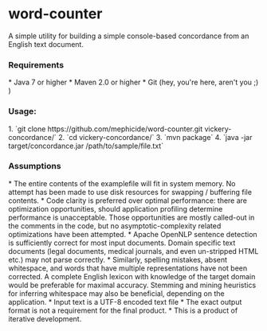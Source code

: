 # word-counter
A simple utility for building a simple console-based concordance from an English text document.

<h3>Requirements</h3>
* Java 7 or higher
* Maven 2.0 or higher
* Git (hey, you're here, aren't you ;) )

<h3>Usage:</h3>
1. `git clone https://github.com/mephicide/word-counter.git vickery-concordance/`
2. `cd vickery-concordance/`
3. `mvn package`
4. `java -jar target/concordance.jar /path/to/sample/file.txt`

<h3>Assumptions</h3>
* The entire contents of the examplefile will fit in system memory.  No attempt has been made to use disk resources for swapping / buffering file contents.
* Code clarity is preferred over optimal performance: there are optimization opportunities, should application profiling determine performance is unacceptable.  Those opportunities are mostly called-out in the comments in the code, but no asymptotic-complexity related optimizations have been attempted.
* Apache OpenNLP sentence detection is sufficiently correct for most input documents.  Domain specific text documents (legal documents, medical journals, and even un-stripped HTML etc.) may not parse correctly.  
* Similarly, spelling mistakes, absent whitespace, and words that have multiple representations have not been corrected.  A complete English lexicon with knowledge of the target domain would be preferable for maximal accuracy. Stemming and mining heuristics for inferring whitespace may also be beneficial, depending on the application.
* Input text is a UTF-8 encoded text file
* The exact output format is not a requirement for the final product.
* This is a product of iterative development.
